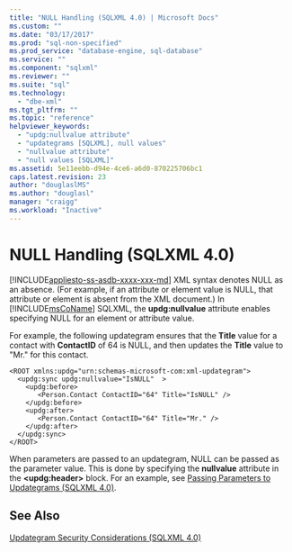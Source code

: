 ```yaml
---
title: "NULL Handling (SQLXML 4.0) | Microsoft Docs"
ms.custom: ""
ms.date: "03/17/2017"
ms.prod: "sql-non-specified"
ms.prod_service: "database-engine, sql-database"
ms.service: ""
ms.component: "sqlxml"
ms.reviewer: ""
ms.suite: "sql"
ms.technology: 
  - "dbe-xml"
ms.tgt_pltfrm: ""
ms.topic: "reference"
helpviewer_keywords: 
  - "updg:nullvalue attribute"
  - "updategrams [SQLXML], null values"
  - "nullvalue attribute"
  - "null values [SQLXML]"
ms.assetid: 5e11eebb-d94e-4ce6-a6d0-870225706bc1
caps.latest.revision: 23
author: "douglaslMS"
ms.author: "douglasl"
manager: "craigg"
ms.workload: "Inactive"
---
```

# NULL Handling (SQLXML 4.0)
[!INCLUDE[appliesto-ss-asdb-xxxx-xxx-md](../../../includes/appliesto-ss-asdb-xxxx-xxx-md.md)]
  XML syntax denotes NULL as an absence. (For example, if an attribute or element value is NULL, that attribute or element is absent from the XML document.) In [!INCLUDE[msCoName](../../../includes/msconame-md.md)] SQLXML, the **updg:nullvalue** attribute enables specifying NULL for an element or attribute value.  
  
 For example, the following updategram ensures that the **Title** value for a contact with **ContactID** of 64 is NULL, and then updates the **Title** value to "Mr." for this contact.  
  
```  
<ROOT xmlns:updg="urn:schemas-microsoft-com:xml-updategram">  
  <updg:sync updg:nullvalue="IsNULL"  >  
    <updg:before>  
       <Person.Contact ContactID="64" Title="IsNULL" />  
    </updg:before>  
    <updg:after>  
       <Person.Contact ContactID="64" Title="Mr." />  
    </updg:after>  
  </updg:sync>  
</ROOT>  
```  
  
 When parameters are passed to an updategram, NULL can be passed as the parameter value. This is done by specifying the **nullvalue** attribute in the **\<updg:header>** block. For an example, see [Passing Parameters to Updategrams &#40;SQLXML 4.0&#41;](../../../relational-databases/sqlxml-annotated-xsd-schemas-xpath-queries/updategrams/passing-parameters-to-updategrams-sqlxml-4-0.md).  
  
## See Also  
 [Updategram Security Considerations &#40;SQLXML 4.0&#41;](../../../relational-databases/sqlxml-annotated-xsd-schemas-xpath-queries/security/updategram-security-considerations-sqlxml-4-0.md)  
  
  
